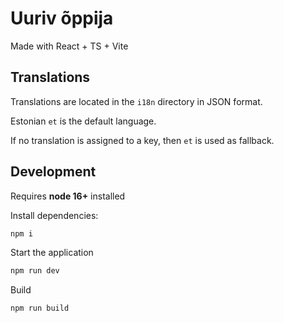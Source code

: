 # Uuriv õppija

Made with React + TS + Vite

## Translations
Translations are located in the `i18n` directory in JSON format.

Estonian `et` is the default language.

If no translation is assigned to a key, then `et` is used as fallback.

## Development
Requires **node 16+** installed

Install dependencies:
```bash
npm i
```

Start the application
```bash
npm run dev
```

Build
```bash
npm run build
```

